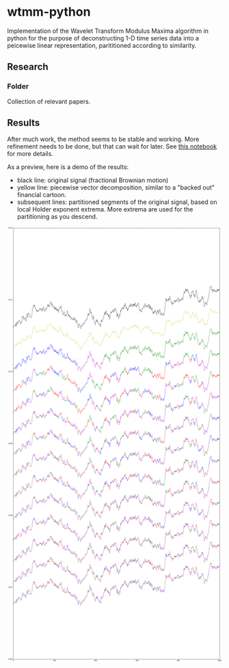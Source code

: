 wtmm-python
===========

Implementation of the Wavelet Transform Modulus Maxima algorithm in python for the purpose of deconstructing 1-D time series data into a peicewise linear representation, parititioned according to similarity.

## Research

### Folder 

Collection of relevant papers.

## Results

After much work, the method seems to be stable and working. More refinement needs to be done, but that can wait for later. See [this notebook](http://nbviewer.ipython.org/github/buckie/wtmm-python/blob/master/notebooks/scipy%20approach.ipynb) for more details.

As a preview, here is a demo of the results:

* black line: original signal (fractional Brownian motion)
* yellow line: piecewise vector decomposition, similar to a "backed out" financial cartoon.
* subsequent lines: partitioned segments of the original signal, based on local Holder exponent extrema. More extrema are used for the partitioning as you descend.

![Demo of Partitioning](https://github.com/buckie/wtmm-python/raw/master/clustering_demo.png)

